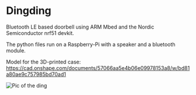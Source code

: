 # Dingding

Bluetooth LE based doorbell using ARM Mbed and the Nordic Semiconductor nrf51 devkit. 

The python files run on a Raspberry-Pi with a speaker and a bluetooth module.

Model for the 3D-printed case: https://cad.onshape.com/documents/57066aa5e4b06e09978153a8/w/bd81a80ae9c757985bd70ad1

![Pic of the ding](https://hackerspace-ntnu.no/media/wiki/images/ringeklokke-dingdang.jpg)
